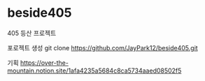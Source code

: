 # beside405
405 등산 프로젝트

포로젝트 생성
git clone https://github.com/JayPark12/beside405.git

기획
https://over-the-mountain.notion.site/1afa4235a5684c8ca5734aaed08502f5
